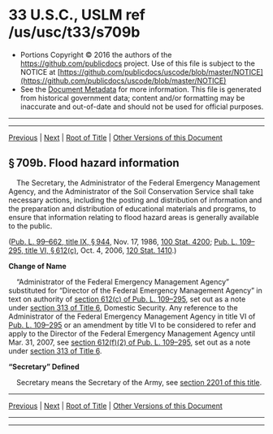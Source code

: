 ---
---

# 33 U.S.C., USLM ref /us/usc/t33/s709b

* Portions Copyright © 2016 the authors of the https://github.com/publicdocs project.
  Use of this file is subject to the NOTICE at [https://github.com/publicdocs/uscode/blob/master/NOTICE](https://github.com/publicdocs/uscode/blob/master/NOTICE)
* See the [Document Metadata](././../../../..//README.md) for more information.
  This file is generated from historical government data; content and/or formatting may be inaccurate and out-of-date and should not be used for official purposes.

----------
----------

[Previous](./../../../..//us/usc/t33/ch15/m__us_usc_t33_s709a.md) | [Next](./../../../..//us/usc/t33/ch15/m__us_usc_t33_s3027.md) | [Root of Title](./../../../../) | [Other Versions of this Document](https://publicdocs.github.io/go/links?ns=uslm&ref=%2Fus%2Fusc%2Ft33%2Fs709b)

## § 709b. Flood hazard information

    The Secretary, the Administrator of the Federal Emergency Management Agency, and the Administrator of the Soil Conservation Service shall take necessary actions, including the posting and distribution of information and the preparation and distribution of educational materials and programs, to ensure that information relating to flood hazard areas is generally available to the public.

([Pub. L. 99–662, title IX, § 944][/us/pl/99/662/s944], Nov. 17, 1986, [100 Stat. 4200][/us/stat/100/4200]; [Pub. L. 109–295, title VI, § 612(c)][/us/pl/109/295/s612/c], Oct. 4, 2006, [120 Stat. 1410][/us/stat/120/1410].)

 __Change of Name__ 

    “Administrator of the Federal Emergency Management Agency” substituted for “Director of the Federal Emergency Management Agency” in text on authority of [section 612(c) of Pub. L. 109–295][/us/pl/109/295/s612/c], set out as a note under [section 313 of Title 6][/us/usc/t6/s313], Domestic Security. Any reference to the Administrator of the Federal Emergency Management Agency in title VI of [Pub. L. 109–295][/us/pl/109/295] or an amendment by title VI to be considered to refer and apply to the Director of the Federal Emergency Management Agency until Mar. 31, 2007, see [section 612(f)(2) of Pub. L. 109–295][/us/pl/109/295/s612/f/2], set out as a note under [section 313 of Title 6][/us/usc/t6/s313].

 __“Secretary” Defined__ 

    Secretary means the Secretary of the Army, see [section 2201 of this title][/us/usc/t33/s2201].

----------

[Previous](./../../../..//us/usc/t33/ch15/m__us_usc_t33_s709a.md) | [Next](./../../../..//us/usc/t33/ch15/m__us_usc_t33_s3027.md) | [Root of Title](./../../../../) | [Other Versions of this Document](https://publicdocs.github.io/go/links?ns=uslm&ref=%2Fus%2Fusc%2Ft33%2Fs709b)

----------
----------

[/us/pl/99/662/s944]: https://publicdocs.github.io/go/links?ns=uslm&ref=%2Fus%2Fpl%2F99%2F662%2Fs944
[/us/stat/100/4200]: https://publicdocs.github.io/go/links?ns=uslm&ref=%2Fus%2Fstat%2F100%2F4200
[/us/pl/109/295/s612/c]: https://publicdocs.github.io/go/links?ns=uslm&ref=%2Fus%2Fpl%2F109%2F295%2Fs612%2Fc
[/us/stat/120/1410]: https://publicdocs.github.io/go/links?ns=uslm&ref=%2Fus%2Fstat%2F120%2F1410
[/us/pl/109/295/s612/c]: https://publicdocs.github.io/go/links?ns=uslm&ref=%2Fus%2Fpl%2F109%2F295%2Fs612%2Fc
[/us/usc/t6/s313]: https://publicdocs.github.io/go/links?ns=uslm&ref=%2Fus%2Fusc%2Ft6%2Fs313
[/us/pl/109/295]: https://publicdocs.github.io/go/links?ns=uslm&ref=%2Fus%2Fpl%2F109%2F295
[/us/pl/109/295/s612/f/2]: https://publicdocs.github.io/go/links?ns=uslm&ref=%2Fus%2Fpl%2F109%2F295%2Fs612%2Ff%2F2
[/us/usc/t6/s313]: https://publicdocs.github.io/go/links?ns=uslm&ref=%2Fus%2Fusc%2Ft6%2Fs313
[/us/usc/t33/s2201]: https://publicdocs.github.io/go/links?ns=uslm&ref=%2Fus%2Fusc%2Ft33%2Fs2201


